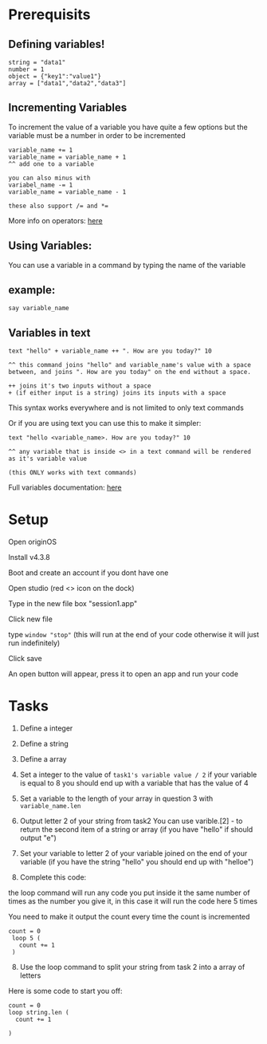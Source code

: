 # Prerequisits

## Defining variables!

```
string = "data1"
number = 1
object = {"key1":"value1"}
array = ["data1","data2","data3"]
```

## Incrementing Variables

To increment the value of a variable you have quite a few options but the variable must be a number in order to be incremented

```
variable_name += 1
variable_name = variable_name + 1
^^ add one to a variable

you can also minus with
variabel_name -= 1
variable_name = variable_name - 1

these also support /= and *=
```

More info on operators: [here](https://github.com/Mistium/Origin-OS/wiki/OSL-%E2%80%90-Operators-and-Expressions)

## Using Variables:

You can use a variable in a command by typing the name of the variable

## example:
`say variable_name`

## Variables in text

```
text "hello" + variable_name ++ ". How are you today?" 10

^^ this command joins "hello" and variable_name's value with a space between, and joins ". How are you today" on the end without a space.

++ joins it's two inputs without a space
+ (if either input is a string) joins its inputs with a space
```

This syntax works everywhere and is not limited to only text commands

Or if you are using text you can use this to make it simpler:
```
text "hello <variable_name>. How are you today?" 10

^^ any variable that is inside <> in a text command will be rendered as it's variable value

(this ONLY works with text commands)
```

Full variables documentation: [here](https://github.com/Mistium/Origin-OS/wiki/OSL-%E2%80%90-Variables)


# Setup

Open originOS

Install v4.3.8

Boot and create an account if you dont have one

Open studio (red <> icon on the dock)

Type in the new file box "session1.app"

Click new file

type `window "stop"` (this will run at the end of your code otherwise it will just run indefinitely)

Click save

An open button will appear, press it to open an app and run your code

# Tasks

1. Define a integer

2. Define a string

3. Define a array

4. Set a integer to the value of `task1's variable value / 2`
  if your variable is equal to 8 you should end up with a variable that has the value of 4

5. Set a variable to the length of your array in question 3 with `variable_name.len`

6. Output letter 2 of your string from task2
   You can use varible.[2] - to return the second item of a string or array
   (if you have "hello" if should output "e")

7. Set your variable to letter 2 of your variable joined on the end of your variable
   (if you have the string "hello" you should end up with "helloe")

7. Complete this code:
   
  the loop command will run any code you put inside it the same number of times as the number you give it,
  in this case it will run the code here 5 times

  You need to make it output the count every time the count is incremented
  ```
  count = 0
   loop 5 (
     count += 1
   )
   ```
8. Use the loop command to split your string from task 2 into a array of letters

  Here is some code to start you off:
```
count = 0
loop string.len (
  count += 1
  
)
